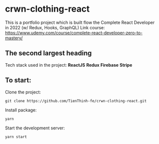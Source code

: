 # crwn-clothing-react
This is a portfolio project which is built flow the Complete React Developer in 2022 (w/ Redux, Hooks, GraphQL)
Link course: https://www.udemy.com/course/complete-react-developer-zero-to-mastery/

## The second largest heading
Tech stack used in the project:
**ReactJS**
**Redux**
**Firebase**
**Stripe**

## To start:
Clone the project: 
```
git clone https://github.com/TienThinh-fe/crwn-clothing-react.git
```

Install package:
```
yarn
```

Start the development server:
```
yarn start
```
